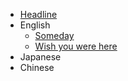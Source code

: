 * [Headline](README.md)
* English
    * [Someday](English/someday.md)
    * [Wish you were here](English/wish_you_were_here.md)
* Japanese
* Chinese
